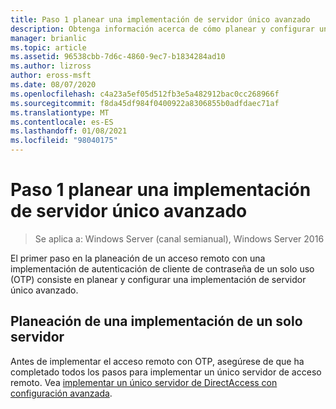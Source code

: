 ```yaml
---
title: Paso 1 planear una implementación de servidor único avanzado
description: Obtenga información acerca de cómo planear y configurar una implementación avanzada de un solo servidor.
manager: brianlic
ms.topic: article
ms.assetid: 96538cbb-7d6c-4860-9ec7-b1834284ad10
ms.author: lizross
author: eross-msft
ms.date: 08/07/2020
ms.openlocfilehash: c4a23a5ef05d512fb3e5a482912bac0cc268966f
ms.sourcegitcommit: f8da45df984f0400922a8306855b0adfdaec71af
ms.translationtype: MT
ms.contentlocale: es-ES
ms.lasthandoff: 01/08/2021
ms.locfileid: "98040175"
---
```

# <a name="step-1-plan-an-advanced-single-server-deployment"></a>Paso 1 planear una implementación de servidor único avanzado

>Se aplica a: Windows Server (canal semianual), Windows Server 2016

El primer paso en la planeación de un acceso remoto con una implementación de autenticación de cliente de contraseña de un solo uso (OTP) consiste en planear y configurar una implementación de servidor único avanzado.

## <a name="plan-a-single-server-deployment"></a>Planeación de una implementación de un solo servidor
Antes de implementar el acceso remoto con OTP, asegúrese de que ha completado todos los pasos para implementar un único servidor de acceso remoto. Vea [implementar un único servidor de DirectAccess con configuración avanzada](../../../directaccess/single-server-advanced/deploy-a-single-directaccess-server-with-advanced-settings.md).


